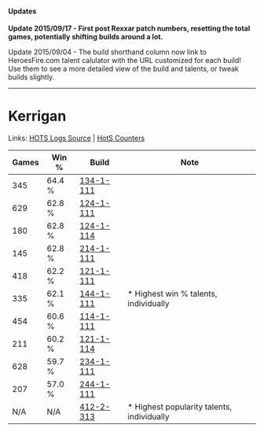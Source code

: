 #### Updates
**Update 2015/09/17 - First post Rexxar patch numbers, resetting the total games, potentially shifting builds around a lot.**

Update 2015/09/04 - The build shorthand column now link to HeroesFire.com talent calulator with the URL customized for each build!  
Use them to see a more detailed view of the build and talents, or tweak builds slightly.

***

# Kerrigan

Links: [HOTS Logs Source](https://www.hotslogs.com/Sitewide/HeroDetails?Hero=Kerrigan) | [HotS Counters](http://hotscounters.com/#/hero/Kerrigan)

Games  | Win %  | Build     | Note
-----  | -----  | -----     | ----
345    | 64.4 % | [134-1-111](http://www.heroesfire.com/hots/talent-calculator/kerrigan#hGqt) | 
629    | 62.8 % | [124-1-111](http://www.heroesfire.com/hots/talent-calculator/kerrigan#guQN) | 
180    | 62.8 % | [124-1-114](http://www.heroesfire.com/hots/talent-calculator/kerrigan#guQQ) | 
145    | 62.8 % | [214-1-111](http://www.heroesfire.com/hots/talent-calculator/kerrigan#kK8t) | 
418    | 62.2 % | [121-1-111](http://www.heroesfire.com/hots/talent-calculator/kerrigan#gn5d) | 
335    | 62.1 % | [144-1-111](http://www.heroesfire.com/hots/talent-calculator/kerrigan#hfFN) | * Highest win % talents, individually
454    | 60.6 % | [114-1-111](http://www.heroesfire.com/hots/talent-calculator/kerrigan#gV_t) | 
211    | 60.2 % | [121-1-114](http://www.heroesfire.com/hots/talent-calculator/kerrigan#gn5g) | 
628    | 59.7 % | [234-1-111](http://www.heroesfire.com/hots/talent-calculator/kerrigan#l4zt) | 
207    | 57.0 % | [244-1-111](http://www.heroesfire.com/hots/talent-calculator/kerrigan#lTON) | 
N/A    | N/A    | [412-2-313](http://www.heroesfire.com/hots/talent-calculator/kerrigan#rtr9) | * Highest popularity talents, individually
